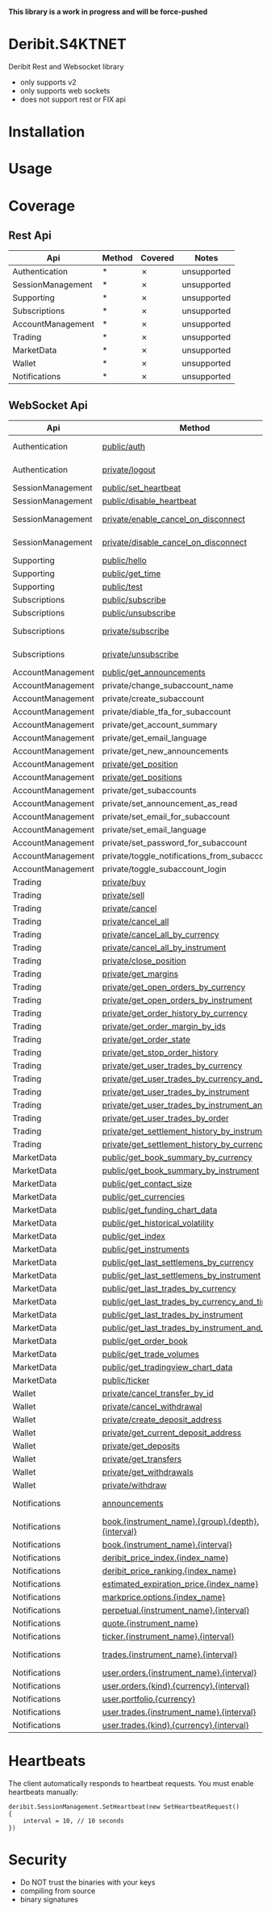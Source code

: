 **This library is a work in progress and will be force-pushed**

# Deribit.S4KTNET
Deribit Rest and Websocket library

* only supports v2
* only supports web sockets 
* does not support rest or FIX api

# Installation

# Usage

# Coverage

## Rest Api

| Api | Method | Covered | Notes |
| --- | ---- | ------- | ----- |
| Authentication | *   | ✗ | unsupported |
| SessionManagement | *   | ✗ | unsupported |
| Supporting | *   | ✗ | unsupported |
| Subscriptions | *   | ✗ | unsupported |
| AccountManagement | *   | ✗ | unsupported |
| Trading | *   | ✗ | unsupported |
| MarketData | *   | ✗ | unsupported |
| Wallet | *   | ✗ | unsupported |
| Notifications | *   | ✗ | unsupported |

## WebSocket Api

| Api | Method | Covered | Notes |
| --- | ------ | ------- | ----- |
| Authentication | [public/auth](https://docs.deribit.com/v2/#public-auth) | ✗ | in progress |
| Authentication | [private/logout](https://docs.deribit.com/v2/#private-logout) | ✔ | in progress |
| SessionManagement | [public/set_heartbeat](https://docs.deribit.com/v2/#session-management) | ✔ | |
| SessionManagement | [public/disable_heartbeat](https://docs.deribit.com/v2/#public-disable_heartbeat) | ✔ | |
| SessionManagement | [private/enable_cancel_on_disconnect](https://docs.deribit.com/v2/#private-enable_cancel_on_disconnect) | ✗ | in progress |
| SessionManagement | [private/disable_cancel_on_disconnect](https://docs.deribit.com/v2/#private-disable_cancel_on_disconnect) | ✗ | in progress |
| Supporting | [public/hello](https://docs.deribit.com/v2/#public-hello) | ✔ | |
| Supporting | [public/get_time](https://docs.deribit.com/v2/#public-get_time) | ✔ | |
| Supporting | [public/test](https://docs.deribit.com/v2/#public-test) | ✔ | |
| Subscriptions | [public/subscribe](https://docs.deribit.com/v2/#public-subscribe) | ✔ | |
| Subscriptions | [public/unsubscribe](https://docs.deribit.com/v2/#public-unsubscribe) | ✔ | |
| Subscriptions | [private/subscribe](https://docs.deribit.com/v2/#private-subscribe) | ✗ | in progress |
| Subscriptions | [private/unsubscribe](https://docs.deribit.com/v2/#private-unsubscribe) | ✗ | in progress |
| AccountManagement | [public/get_announcements](https://docs.deribit.com/v2/#public-get_announcements) | ✗ | |
| AccountManagement | private/change_subaccount_name | ✗ | |
| AccountManagement | private/create_subaccount | ✗ | |
| AccountManagement | private/diable_tfa_for_subaccount | ✗ | |
| AccountManagement | private/get_account_summary | ✗ | |
| AccountManagement | private/get_email_language | ✗ | |
| AccountManagement | private/get_new_announcements | ✗ | |
| AccountManagement | [private/get_position](https://docs.deribit.com/v2/#private-get_position) | ✗ | todo |
| AccountManagement | [private/get_positions](https://docs.deribit.com/v2/#private-get_positions) | ✗ | todo |
| AccountManagement | private/get_subaccounts | ✗ | |
| AccountManagement | private/set_announcement_as_read | ✗ | |
| AccountManagement | private/set_email_for_subaccount | ✗ | |
| AccountManagement | private/set_email_language | ✗ | |
| AccountManagement | private/set_password_for_subaccount | ✗ | |
| AccountManagement | private/toggle_notifications_from_subaccount | ✗ | |
| AccountManagement | private/toggle_subaccount_login | ✗ | |
| Trading | [private/buy](https://docs.deribit.com/v2/#private-buy) | ✗ | todo |
| Trading | [private/sell](https://docs.deribit.com/v2/#private-sell) | ✗ | todo |
| Trading | [private/cancel](https://docs.deribit.com/v2/#private-cancel) | ✗ | todo |
| Trading | [private/cancel_all](https://docs.deribit.com/v2/#private-cancel_all) | ✗ | todo |
| Trading | [private/cancel_all_by_currency](https://docs.deribit.com/v2/#private-cancel_all_by_currency) | ✗ | todo |
| Trading | [private/cancel_all_by_instrument](https://docs.deribit.com/v2/#private-cancel_all_by_instrument) | ✗ | todo |
| Trading | [private/close_position](https://docs.deribit.com/v2/#private-close_position) | ✗ | todo |
| Trading | [private/get_margins](https://docs.deribit.com/v2/#private-get_margins) | ✗ | todo |
| Trading | [private/get_open_orders_by_currency](https://docs.deribit.com/v2/#private-get_open_orders_by_currency) | ✗ | todo |
| Trading | [private/get_open_orders_by_instrument](https://docs.deribit.com/v2/#private-get_open_orders_by_instrument) | ✗ | todo |
| Trading | [private/get_order_history_by_currency](https://docs.deribit.com/v2/#private-get_order_history_by_currency) | ✗ | todo |
| Trading | [private/get_order_margin_by_ids](https://docs.deribit.com/v2/#private-get_order_margin_by_ids) | ✗ | todo |
| Trading | [private/get_order_state](https://docs.deribit.com/v2/#private-get_order_state) | ✗ | todo |
| Trading | [private/get_stop_order_history](https://docs.deribit.com/v2/#private-get_stop_order_history) | ✗ | todo |
| Trading | [private/get_user_trades_by_currency](https://docs.deribit.com/v2/#private-get_user_trades_by_currency) | ✗ | todo |
| Trading | [private/get_user_trades_by_currency_and_time](https://docs.deribit.com/v2/#private-get_user_trades_by_currency_and_time) | ✗ | todo |
| Trading | [private/get_user_trades_by_instrument](https://docs.deribit.com/v2/#private-get_user_trades_by_instrument) | ✗ | todo |
| Trading | [private/get_user_trades_by_instrument_and_time](https://docs.deribit.com/v2/#private-get_user_trades_by_instrument_and_time) | ✗ | todo |
| Trading | [private/get_user_trades_by_order](https://docs.deribit.com/v2/#private-get_user_trades_by_order) | ✗ | todo |
| Trading | [private/get_settlement_history_by_instrument](https://docs.deribit.com/v2/#private-get_settlement_history_by_instrument) | ✗ | |
| Trading | [private/get_settlement_history_by_currency](https://docs.deribit.com/v2/#private-get_settlement_history_by_currency) | ✗ | |
| MarketData | [public/get_book_summary_by_currency](https://docs.deribit.com/v2/#public-get_book_summary_by_currency) | ✗ | todo |
| MarketData | [public/get_book_summary_by_instrument](https://docs.deribit.com/v2/#public-get_book_summary_by_instrument) | ✗ | todo |
| MarketData | [public/get_contact_size](https://docs.deribit.com/v2/#public-get_contract_size) | ✗ | todo |
| MarketData | [public/get_currencies](https://docs.deribit.com/v2/#public-get_currencies) | ✗ | todo |
| MarketData | [public/get_funding_chart_data](https://docs.deribit.com/v2/#public-get_funding_chart_data) | ✗ | todo |
| MarketData | [public/get_historical_volatility](https://docs.deribit.com/v2/#public-get_historical_volatility) | ✗ | todo |
| MarketData | [public/get_index](https://docs.deribit.com/v2/#public-get_index) | ✗ | todo |
| MarketData | [public/get_instruments](https://docs.deribit.com/v2/#public-get_instruments) | ✗ | todo |
| MarketData | [public/get_last_settlemens_by_currency](https://docs.deribit.com/v2/#public-get_last_settlements_by_currency) | ✗ | todo |
| MarketData | [public/get_last_settlemens_by_instrument](https://docs.deribit.com/v2/#public-get_last_settlements_by_instrument) | ✗ | todo |
| MarketData | [public/get_last_trades_by_currency](https://docs.deribit.com/v2/#public-get_last_trades_by_currency) | ✗ | todo |
| MarketData | [public/get_last_trades_by_currency_and_time](https://docs.deribit.com/v2/#public-get_last_trades_by_currency_and_time) | ✗ | todo |
| MarketData | [public/get_last_trades_by_instrument](https://docs.deribit.com/v2/#public-get_last_trades_by_instrument) | ✗ | todo |
| MarketData | [public/get_last_trades_by_instrument_and_time](https://docs.deribit.com/v2/#public-get_last_trades_by_instrument_and_time) | ✗ | todo |
| MarketData | [public/get_order_book](https://docs.deribit.com/v2/#public-get_order_book) | ✗ | todo |
| MarketData | [public/get_trade_volumes](https://docs.deribit.com/v2/#public-get_trade_volumes) | ✗ | todo |
| MarketData | [public/get_tradingview_chart_data](https://docs.deribit.com/v2/#public-get_tradingview_chart_data) | ✗ | |
| MarketData | [public/ticker](https://docs.deribit.com/v2/#public-ticker) | ✗ | todo |
| Wallet | [private/cancel_transfer_by_id](https://docs.deribit.com/v2/#private-cancel_transfer_by_id) | ✗ | |
| Wallet | [private/cancel_withdrawal](https://docs.deribit.com/v2/#private-cancel_withdrawal) | ✗ | |
| Wallet | [private/create_deposit_address](https://docs.deribit.com/v2/#private-create_deposit_address) | ✗ | |
| Wallet | [private/get_current_deposit_address](https://docs.deribit.com/v2/#private-get_current_deposit_address) | ✗ | |
| Wallet | [private/get_deposits](https://docs.deribit.com/v2/#private-get_deposits) | ✗ | |
| Wallet | [private/get_transfers](https://docs.deribit.com/v2/#private-get_transfers) | ✗ | |
| Wallet | [private/get_withdrawals](https://docs.deribit.com/v2/#private-get_withdrawals) | ✗ | |
| Wallet | [private/withdraw](https://docs.deribit.com/v2/#private-withdraw) | ✗ | |
| Notifications | [announcements](https://docs.deribit.com/v2/#announcements) | ○ | partially tested |
| Notifications | [book.{instrument_name}.{group}.{depth}.{interval}](https://docs.deribit.com/v2/#book-instrument_name-group-depth-interval) | ○ | partially tested |
| Notifications | [book.{instrument_name}.{interval}](https://docs.deribit.com/v2/#book-instrument_name-interval) | ✔ |  |
| Notifications | [deribit_price_index.{index_name}](https://docs.deribit.com/v2/#deribit_price_index-index_name) | ✔ |  |
| Notifications | [deribit_price_ranking.{index_name}](https://docs.deribit.com/v2/#deribit_price_ranking-index_name) | ✗ | todo |
| Notifications | [estimated_expiration_price.{index_name}](https://docs.deribit.com/v2/#estimated_expiration_price-index_name) | ✗ | todo |
| Notifications | [markprice.options.{index_name}](https://docs.deribit.com/v2/#markprice-options-index_name) | ✗ | todo |
| Notifications | [perpetual.{instrument_name}.{interval}](https://docs.deribit.com/v2/#perpetual-instrument_name-interval) | ✗ | todo |
| Notifications | [quote.{instrument_name}](https://docs.deribit.com/v2/#quote-instrument_name) | ✔ |  |
| Notifications | [ticker.{instrument_name}.{interval}](https://docs.deribit.com/v2/#ticker-instrument_name-interval) | ✔ |  |
| Notifications | [trades.{instrument_name}.{interval}](https://docs.deribit.com/v2/#trades-instrument_name-interval) | ○ | partially tested |
| Notifications | [user.orders.{instrument_name}.{interval}](https://docs.deribit.com/v2/#user-orders-instrument_name-interval) | ✗ | todo |
| Notifications | [user.orders.{kind}.{currency}.{interval}](https://docs.deribit.com/v2/#user-orders-kind-currency-interval) | ✗ | todo |
| Notifications | [user.portfolio.{currency}](https://docs.deribit.com/v2/#user-portfolio-currency) | ✗ | todo |
| Notifications | [user.trades.{instrument_name}.{interval}](https://docs.deribit.com/v2/#user-trades-instrument_name-interval) | ✗ | todo |
| Notifications | [user.trades.{kind}.{currency}.{interval}](https://docs.deribit.com/v2/#user-trades-kind-currency-interval) | ✗ | todo |


# Heartbeats

The client automatically responds to heartbeat requests.
You must enable heartbeats manually:
```
deribit.SessionManagement.SetHeartbeat(new SetHeartbeatRequest()
{
    interval = 10, // 10 seconds
})
```

# Security

* Do NOT trust the binaries with your keys
* compiling from source
* binary signatures